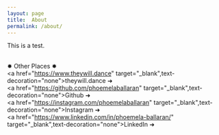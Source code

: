 ```yaml
---
layout: page
title:  About
permalink: /about/
---
```


This is a test.

<br>✸ Other Places ✸
<br><a href="https://www.theywill.dance" target="_blank",text-decoration="none">theywill.dance ➜</a>
<br><a href="https://github.com/phoemelaballaran" target="_blank",text-decoration="none">Github ➜</a>
<br><a href="https://instagram.com/phoemelaballaran" target="_blank",text-decoration="none">Instagram ➜</a>
<br><a href="https://www.linkedin.com/in/phoemela-ballaran/" target="_blank",text-decoration="none">LinkedIn ➜</a>

